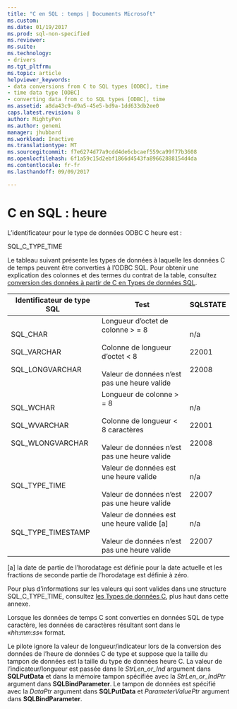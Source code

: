 ```yaml
---
title: "C en SQL : temps | Documents Microsoft"
ms.custom: 
ms.date: 01/19/2017
ms.prod: sql-non-specified
ms.reviewer: 
ms.suite: 
ms.technology:
- drivers
ms.tgt_pltfrm: 
ms.topic: article
helpviewer_keywords:
- data conversions from C to SQL types [ODBC], time
- time data type [ODBC]
- converting data from c to SQL types [ODBC], time
ms.assetid: a8da43c9-d9a5-45e5-bd9a-1dd633db2ee0
caps.latest.revision: 8
author: MightyPen
ms.author: genemi
manager: jhubbard
ms.workload: Inactive
ms.translationtype: MT
ms.sourcegitcommit: f7e6274d77a9cdd4de6cbcaef559ca99f77b3608
ms.openlocfilehash: 6f1a59c15d2ebf1866d4543fa89662888154d4da
ms.contentlocale: fr-fr
ms.lasthandoff: 09/09/2017

---
```

# <a name="c-to-sql-time"></a>C en SQL : heure
L’identificateur pour le type de données ODBC C heure est :  
  
 SQL_C_TYPE_TIME  
  
 Le tableau suivant présente les types de données à laquelle les données C de temps peuvent être converties à l’ODBC SQL. Pour obtenir une explication des colonnes et des termes du contrat de la table, consultez [conversion des données à partir de C en Types de données SQL](../../../odbc/reference/appendixes/converting-data-from-c-to-sql-data-types.md).  
  
|Identificateur de type SQL|Test|SQLSTATE|  
|-------------------------|----------|--------------|  
|SQL_CHAR<br /><br /> SQL_VARCHAR<br /><br /> SQL_LONGVARCHAR|Longueur d’octet de colonne > = 8<br /><br /> Colonne de longueur d’octet < 8<br /><br /> Valeur de données n’est pas une heure valide|n/a<br /><br /> 22001<br /><br /> 22008|  
|SQL_WCHAR<br /><br /> SQL_WVARCHAR<br /><br /> SQL_WLONGVARCHAR|Longueur de colonne > = 8<br /><br /> Colonne de longueur < 8 caractères<br /><br /> Valeur de données n’est pas une heure valide|n/a<br /><br /> 22001<br /><br /> 22008|  
|SQL_TYPE_TIME|Valeur de données est une heure valide<br /><br /> Valeur de données n’est pas une heure valide|n/a<br /><br /> 22007|  
|SQL_TYPE_TIMESTAMP|Valeur de données est une heure valide [a]<br /><br /> Valeur de données n’est pas une heure valide|n/a<br /><br /> 22007|  
  
 [a] la date de partie de l’horodatage est définie pour la date actuelle et les fractions de seconde partie de l’horodatage est définie à zéro.  
  
 Pour plus d’informations sur les valeurs qui sont valides dans une structure SQL_C_TYPE_TIME, consultez [les Types de données C](../../../odbc/reference/appendixes/c-data-types.md), plus haut dans cette annexe.  
  
 Lorsque les données de temps C sont converties en données SQL de type caractère, les données de caractères résultant sont dans le «*hh*:*mm*:*ss*« format.  
  
 Le pilote ignore la valeur de longueur/indicateur lors de la conversion des données de l’heure de données C de type et suppose que la taille du tampon de données est la taille du type de données heure C. La valeur de l’indicateur/longueur est passée dans le *StrLen_or_Ind* argument dans **SQLPutData** et dans la mémoire tampon spécifiée avec la *StrLen_or_IndPtr* argument dans **SQLBindParameter**. Le tampon de données est spécifié avec la *DataPtr* argument dans **SQLPutData** et *ParameterValuePtr* argument dans **SQLBindParameter**.

